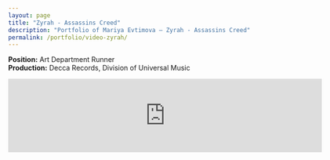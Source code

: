 ```yaml
---
layout: page
title: "Zyrah - Assassins Creed"
description: "Portfolio of Mariya Evtimova — Zyrah - Assassins Creed"
permalink: /portfolio/video-zyrah/
---
```

**Position:** Art Department Runner  
**Production:** Decca Records, Division of Universal Music  

<div class="VideoContainer">
<iframe class="VideoContainer-frame" width="640" src="https://www.youtube.com/embed/m1UndFmjVy8" frameborder="0" allowfullscreen></iframe>
</div>